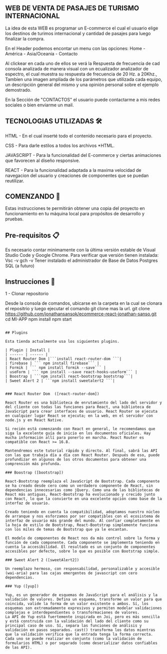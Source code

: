 ## WEB DE VENTA DE PASAJES DE TURISMO INTERNACIONAL

  La idea de esta WEB es programar un E-commerce el cual el usuario elige los destinos de turimos internacional y cantidad de pasajes para luego finalizar la compra.
  
En el Header podemos encontar un menu con las opciones: Home - América - Asia/Oceania - Contacto

Al clickear en cada uno de ellos se verá la Respuesta de frecuencia de cad consola analizada de manera visual con un ecualizador analizador de espectro, el cual muestra su respuesta de frecuencia de 20 Hz. a 20Khz., Tambíen una imagen ampliada de los parámetros que utilizada cada equipo, un descripción general del mismo y una opinión personal sobre el ejemplo demostrado. 

En la Sección de "CONTACTOS" el usuario puede contactarme a mis redes sociales o bien enviarme un mail. 

## TECNOLOGIAS UTILIZADAS 🛠️

HTML - En el cual inserté todo el contenido necesario para el proyecto. 

CSS - Para darle estilos a todos los archivos *HTML.  

JAVASCRIPT - Para la funcionalidad del E-commerce y ciertas animaciones que favorecen al diseño responsive. 

REACT - Para la funcionalidad adaptada a la maxima velocidad de navegacion del usuario y creaciones de componentes que se puedan reutilizar.

## COMENZANDO 🚀 
Estas instrucciones te permitirán obtener una copia del proyecto en funcionamiento en tu máquina local para propósitos de desarrollo y pruebas.  

## Pre-requisitos 📋 
Es necesario contar minimamente con la última versión estable de Visual Studio Code y Google Chrome. Para verificar que versión tienen instalada: 
Vsc -v 
gch -v 
Tener instalado el administrador de Base de Datos Postgres SQL (a futuro)

## Instrucciones 🔧

1 - Clonar repositorio

Desde la consola de comandos, ubicarse en la carpeta en la cual se clonara el repositrio y luego ejecutar el comando git clone mas la url.
git clone https://github.com/jonathansansok/ecommerce-react-jonathan-sanso.git
cd MI-APP
npm install
npm start
```

## Plugins

Esta tienda actualmente usa los siguientes plugins.

| Plugin | Install |
| ------ | ------ |
| React Router Dom |```install react-router-dom ```|
| firebase | ``` npm install firebase``` |
| Formik | ``` npm install formik --save``` |
| useForm | ``` npm install --save react-hooks-useform``` |
| Boostrap | ```npm install react-bootstrap bootstrap```|
| Sweet Alert 2 | ```npm install sweetalert2 ```|


### React Router Dom  ([react-router-dom])

React Router es una biblioteca de enrutamiento del lado del servidor y del cliente con todas las funciones para React, una biblioteca de JavaScript para crear interfaces de usuario. React Router se ejecuta en cualquier lugar React se ejecuta; en la web, en el servidor con node.js y en React Native.

Si recién está comenzando con React en general, le recomendamos que siga la excelente guía de inicio en los documentos oficiales. Hay mucha información allí para ponerlo en marcha. React Router es compatible con React >= 16.8.

Mantendremos este tutorial rápido y directo. Al final, sabrá las API con las que trabaja día a día con React Router. Después de eso, puede profundizar en algunos de los otros documentos para obtener una comprensión más profunda.

### Boostrap ([bootstrap])

React-Bootstrap reemplaza el JavaScript de Bootstrap. Cada componente se ha creado desde cero como un verdadero componente de React, sin dependencias innecesarias como jQuery. Como una de las bibliotecas de React más antiguas, React-Bootstrap ha evolucionado y crecido junto con React, lo que la convierte en una excelente opción como base de la interfaz de usuario.

Creado teniendo en cuenta la compatibilidad, adoptamos nuestro núcleo de arranque y nos esforzamos por ser compatibles con el ecosistema de interfaz de usuario más grande del mundo. Al confiar completamente en la hoja de estilo de Bootstrap, React-Bootstrap simplemente funciona con los miles de temas de Bootstrap que ya le encantan.

El modelo de componentes de React nos da más control sobre la forma y función de cada componente. Cada componente se implementa teniendo en cuenta la accesibilidad. El resultado es un conjunto de componentes accesibles por defecto, sobre lo que es posible con Bootstrap simple.

### Sweet Alert 2 ([sweetAlert2])

Un reemplazo hermoso, con responsabilidad, personalizable y accesible (wai-aria) para las cajas emergentes de javascript con cero dependencias.
 
### Yup ([yup])

Yup, es un generador de esquemas de JavaScript para el análisis y la validación de valores. Defina un esquema, transforme un valor para que coincida, valide la forma de un valor existente o ambos. Sí, los esquemas son extremadamente expresivos y permiten modelar validaciones complejas e interdependientes o transformaciones de valores.
La API de Yup está fuertemente inspirada en Joi, pero es más sencilla y está construida con la validación del lado del cliente como su principal caso de uso. Sí, separa las funciones de análisis y validación en pasos separados. cast() transforma los datos mientras que la validación verifica que la entrada tenga la forma correcta. Cada uno se puede realizar en conjunto (como la validación de formularios HTML) o por separado (como deserializar datos confiables de las API).
